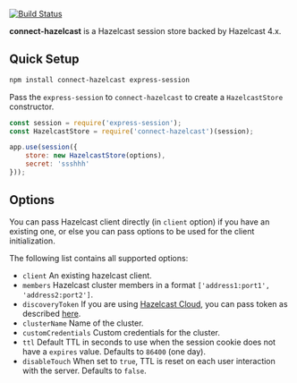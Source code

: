 [![Build Status](https://travis-ci.org/huseyinbabal/connect-hazelcast.svg?branch=master)](https://travis-ci.org/huseyinbabal/connect-hazelcast)

**connect-hazelcast** is a Hazelcast session store backed by Hazelcast 4.x.

Quick Setup
-----
```sh
npm install connect-hazelcast express-session
```

Pass the `express-session` to `connect-hazelcast` to create a `HazelcastStore` constructor.

```js
const session = require('express-session');
const HazelcastStore = require('connect-hazelcast')(session);

app.use(session({
    store: new HazelcastStore(options),
    secret: 'ssshhh'
}));
```

Options
-------

You can pass Hazelcast client directly (in `client` option) if you have an existing one, or else you can pass options to be used for the client initialization.

The following list contains all supported options:

- `client` An existing hazelcast client.
- `members` Hazelcast cluster members in a format `['address1:port1', 'address2:port2']`.
- `discoveryToken` If you are using [Hazelcast Cloud](https://cloud.hazelcast.com), you can pass token as described [here](https://docs.cloud.hazelcast.com/docs/nodejs-client).
- `clusterName` Name of the cluster.
- `customCredentials` Custom credentials for the cluster.
- `ttl` Default TTL in seconds to use when the session cookie does not have a `expires` value. Defaults to `86400` (one day).
- `disableTouch` When set to `true`, TTL is reset on each user interaction with the server. Defaults to `false`.
